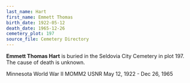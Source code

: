 ```yaml
---
last_name: Hart
first_name: Emmett Thomas
birth_date: 1922-05-12
death_date: 1965-12-26
cemetery_plot: 197
source_file: Cemetery Directory
---
```

**Emmett Thomas   Hart** is buried in the Seldovia City Cemetery in plot 197.  The cause of death is unknown.



Minnesota World War II MOMM2 USNR May 12, 1922 - Dec 26, 1965
